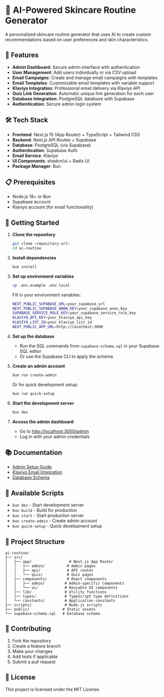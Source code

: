 # 🧴 AI-Powered Skincare Routine Generator

A personalized skincare routine generator that uses AI to create custom recommendations based on user preferences and skin characteristics.

## 🚀 Features

- **Admin Dashboard**: Secure admin interface with authentication
- **User Management**: Add users individually or via CSV upload
- **Email Campaigns**: Create and manage email campaigns with templates
- **Email Templates**: Customizable email templates with variable support
- **Klaviyo Integration**: Professional email delivery via Klaviyo API
- **Quiz Link Generation**: Automatic unique link generation for each user
- **Database Integration**: PostgreSQL database with Supabase
- **Authentication**: Secure admin login system

## 🛠️ Tech Stack

- **Frontend**: Next.js 15 (App Router) + TypeScript + Tailwind CSS
- **Backend**: Next.js API Routes + Supabase
- **Database**: PostgreSQL (via Supabase)
- **Authentication**: Supabase Auth
- **Email Service**: Klaviyo
- **UI Components**: shadcn/ui + Radix UI
- **Package Manager**: Bun

## 📋 Prerequisites

- Node.js 18+ or Bun
- Supabase account
- Klaviyo account (for email functionality)

## 🚀 Getting Started

1. **Clone the repository**
   ```bash
   git clone <repository-url>
   cd ai-routine
   ```

2. **Install dependencies**
   ```bash
   bun install
   ```

3. **Set up environment variables**
   ```bash
   cp .env.example .env.local
   ```
   
   Fill in your environment variables:
   ```bash
   NEXT_PUBLIC_SUPABASE_URL=your_supabase_url
   NEXT_PUBLIC_SUPABASE_ANON_KEY=your_supabase_anon_key
   SUPABASE_SERVICE_ROLE_KEY=your_supabase_service_role_key
   KLAVIYO_API_KEY=your_klaviyo_api_key
   KLAVIYO_LIST_ID=your_klaviyo_list_id
   NEXT_PUBLIC_APP_URL=http://localhost:3000
   ```

4. **Set up the database**
   - Run the SQL commands from `supabase-schema.sql` in your Supabase SQL editor
   - Or use the Supabase CLI to apply the schema

5. **Create an admin account**
   ```bash
   bun run create-admin
   ```
   Or for quick development setup:
   ```bash
   bun run quick-setup
   ```

6. **Start the development server**
   ```bash
   bun dev
   ```

7. **Access the admin dashboard**
   - Go to [http://localhost:3000/admin](http://localhost:3000/admin)
   - Log in with your admin credentials

## 📚 Documentation

- [Admin Setup Guide](ADMIN_SETUP.md)
- [Klaviyo Email Integration](KLAVIYO_SETUP.md)
- [Database Schema](supabase-schema.sql)

## 🔧 Available Scripts

- `bun dev` - Start development server
- `bun build` - Build for production
- `bun start` - Start production server
- `bun create-admin` - Create admin account
- `bun quick-setup` - Quick development setup

## 📁 Project Structure

```
ai-routine/
├── src/
│   ├── app/                 # Next.js App Router
│   │   ├── admin/          # Admin pages
│   │   ├── api/            # API routes
│   │   └── quiz/           # Quiz pages
│   ├── components/         # React components
│   │   ├── admin/         # Admin-specific components
│   │   └── ui/            # Reusable UI components
│   ├── lib/               # Utility functions
│   ├── types/             # TypeScript type definitions
│   └── constants/         # Application constants
├── scripts/               # Node.js scripts
├── public/               # Static assets
└── supabase-schema.sql   # Database schema
```

## 🤝 Contributing

1. Fork the repository
2. Create a feature branch
3. Make your changes
4. Add tests if applicable
5. Submit a pull request

## 📄 License

This project is licensed under the MIT License.
